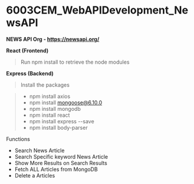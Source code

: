 # 6003CEM_WebAPIDevelopment_NewsAPI

**NEWS API Org - https://newsapi.org/**

**React (Frontend)**
> Run npm install to retrieve the node modules

**Express (Backend)**
> Install the packages

> - npm install axios
> - npm install mongoose@6.10.0
> - npm install mongodb
> - npm install react
> - npm install express --save
> - npm install body-parser

Functions

- Search News Article
- Search Specific keyword News Article
- Show More Results on Search Results
- Fetch ALL Articles from MongoDB
- Delete a Articles
